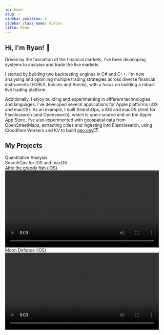 ```yaml
---
id: home
slug: /
sidebar_position: 0
sidebar_class_name: hidden
title: Home
---
```


<style>{`  
  h1 {
    display:none;
  }
  .breadcrumbs {
    display: none;
  } 
  .theme-doc-footer.docusaurus-mt-lg {
    display:none;
  }
  .pagination-nav.docusaurus-mt-lg {
    display:none;
  }
  @media screen and (max-width: 700px) {
    .image-container {
      flex-direction: column !important;
    }
    .image-container div {
      width: 100% !important;
    }
  }
  .padding-top--md {
    padding-top: 5px !important;
  }
`}</style>

<h2 style={{marginTop:0}} >Hi, I'm Ryan! 👋 </h2>

Driven by the fasination of the financial markets, I've been developing systems to analyise and trade the live markets. 

I started by building two backtesting engines in C# and C++. I'm now analysing and optimiing multiple trading strategies across diverse financial instruments (FOREX, Indices and Bonds), with a focus on building a robust live trading platform.

Additionally, I enjoy building and experimenting in different technologies and languages. I've developed several applications for Apple platforms (iOS and macOS). As an example, I built SearchOps, a iOS and macOS client for Elasticsearch (and Opensearch), which is open-source and on the Apple App Store. I've also experimented with geospatial data from OpenStreetMaps, extracting cities and ingesting into Elastcisearch, using Cloudflare Workers and KV to build <a href='https://geo.dev' target="_none">geo.dev<svg width="13.5" height="13.5" aria-hidden="true" viewBox="0 0 24 24" class="iconExternalLink_nPIU"><path fill="currentColor" d="M21 13v10h-21v-19h12v2h-10v15h17v-8h2zm3-12h-10.988l4.035 4-6.977 7.07 2.828 2.828 6.977-7.07 4.125 4.172v-11z"></path></svg></a>.

<h2 style={{marginTop:0}} >My Projects</h2>

<div className="image-container" style={{ display: 'flex', justifyContent: 'space-between', gap: '10px', alignItems: 'center' }}>
  <div 
    style={{ 
      width: '49%', 
    }} 
  >
  <div>Quantitative Analysis</div>
    <div 
    style={{ 
      width: '100%', 
      aspectRatio: '16/9',
      backgroundImage: 'url(/static/randomly_trading/dark/random-indices-sp500-variable.svg)',
      backgroundSize: 'cover',
      backgroundPosition: 'center',
      borderRadius: '5px'
    }} 
  ></div>
  </div>
  <div 
    style={{ 
      width: '49%', 
    }} 
  >
  <div>SearchOps for iOS and macOS</div>
    <div 
    style={{ 
      width: '100%', 
      aspectRatio: '16/9',
      backgroundImage: 'url(/static/home_images/macos_main_search.png)',
      backgroundSize: 'cover',
      backgroundPosition: 'center',
      borderRadius: '5px'
    }} 
  ></div>
  </div>
</div>

<div className="image-container" style={{ display: 'flex', justifyContent: 'space-between', gap: '10px', alignItems: 'center', marginTop:"20px" }}>

  <div 
    style={{ 
      width: '49%', 
    }} 
  >
  <div>Alfie the greedy fish (iOS)</div>
 <video
    loop
    autoPlay
    playsInline
    className="video-auto rounded"
    width="100%"
  >
    <source src="/static/alfie-the-greedy-fish/app-store-video.mp4" type="video/mp4" />
    <p>Your browser does not support video playback</p>
  </video>
  </div>

  <div 
    style={{ 
      width: '49%', 
    }} 
  >
  <div>Moon Defence (iOS)</div>
 <video
    loop
    autoPlay
    playsInline
    className="video-auto rounded"
    width="100%"
  >
    <source src="/static/space-academy/app-store.mp4" type="video/mp4" />
    <p>Your browser does not support video playback</p>
  </video>
  </div>
</div>